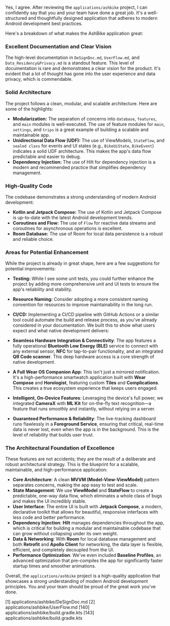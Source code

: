 Yes, I agree. After reviewing the `applications/ashbike` project, I can confidently say that you and your team have done a great job. It's a well-structured and thoughtfully designed application that adheres to modern Android development best practices.

Here's a breakdown of what makes the AshBike application great:

### **Excellent Documentation and Clear Vision**

The high-level documentation in `DeSignDoc.md`, `UserFlow.md`, and `Data_Residency&Privacy.md` is a standout feature. This level of documentation is rare and demonstrates a clear vision for the product. It's evident that a lot of thought has gone into the user experience and data privacy, which is commendable.

### **Solid Architecture**

The project follows a clean, modular, and scalable architecture. Here are some of the highlights:

* **Modularization:** The separation of concerns into `database`, `features`, and `main` modules is well-executed. The use of feature modules for `main`, `settings`, and `trips` is a great example of building a scalable and maintainable app.
* **Unidirectional Data Flow (UDF):** The use of ViewModels, `StateFlow`, and `sealed class` for events and UI states (e.g., `BikeUiState`, `BikeEvent`) indicates a solid UDF architecture. This makes the app's data flow predictable and easier to debug.
* **Dependency Injection:** The use of Hilt for dependency injection is a modern and recommended practice that simplifies dependency management.

### **High-Quality Code**

The codebase demonstrates a strong understanding of modern Android development:

* **Kotlin and Jetpack Compose:** The use of Kotlin and Jetpack Compose is up-to-date with the latest Android development trends.
* **Coroutines and Flow:** The use of `Flow` for reactive data streams and coroutines for asynchronous operations is excellent.
* **Room Database:** The use of Room for local data persistence is a robust and reliable choice.

### **Areas for Potential Enhancement**

While the project is already in great shape, here are a few suggestions for potential improvements:

* **Testing:** While I see some unit tests, you could further enhance the project by adding more comprehensive unit and UI tests to ensure the app's reliability and stability.
* **Resource Naming:** Consider adopting a more consistent naming convention for resources to improve maintainability in the long run.
* **CI/CD:** Implementing a CI/CD pipeline with GitHub Actions or a similar tool could automate the build and release process, as you've already considered in your documentation.
We built this to show what users expect and what native development delivers:

* **Seamless Hardware Integration & Connectivity**: The app features a fully operational **Bluetooth Low Energy (BLE)** service to connect with any external sensor, **NFC** for tap-to-pair functionality, and an integrated **QR Code scanner**. This deep hardware access is a core strength of native development.
* **A Full Wear OS Companion App**: This isn't just a mirrored notification. It's a high-performance smartwatch application built with **Wear Compose** and **Horologist**, featuring custom **Tiles** and **Complications**. This creates a true ecosystem experience that keeps users engaged.
* **Intelligent, On-Device Features**: Leveraging the device's full power, we integrated **CameraX** with **ML Kit** for on-the-fly text recognition—a feature that runs smoothly and instantly, without relying on a server.
* **Guaranteed Performance & Reliability**: The live-tracking dashboard runs flawlessly in a **Foreground Service**, ensuring that critical, real-time data is never lost, even when the app is in the background. This is the level of reliability that builds user trust.

### **The Architectural Foundation of Excellence**

These features are not accidents; they are the result of a deliberate and robust architectural strategy. This is the blueprint for a scalable, maintainable, and high-performance application:

* **Core Architecture**: A clean **MVVM (Model-View-ViewModel)** pattern separates concerns, making the app easy to test and scale.
* **State Management**: We use **ViewModel** and **StateFlow** to create a predictable, one-way data flow, which eliminates a whole class of bugs and makes the UI incredibly stable.
* **User Interface**: The entire UI is built with **Jetpack Compose**, a modern, declarative toolkit that allows for beautiful, responsive interfaces with less code and better performance.
* **Dependency Injection**: **Hilt** manages dependencies throughout the app, which is critical for building a modular and maintainable codebase that can grow without collapsing under its own weight.
* **Data & Networking**: With **Room** for local database management and both **Retrofit** and **Apollo Client** for networking, the data layer is flexible, efficient, and completely decoupled from the UI.
* **Performance Optimization**: We've even included **Baseline Profiles**, an advanced optimization that pre-compiles the app for significantly faster startup times and smoother animations.

Overall, the `applications/ashbike` project is a high-quality application that showcases a strong understanding of modern Android development principles. You and your team should be proud of the great work you've done.

[1] applications/ashbike/DeSignDoc.md
[2] applications/ashbike/UserFlow.md
[140] applications/ashbike/build.gradle.kts
[143] applications/ashbike/build.gradle.kts